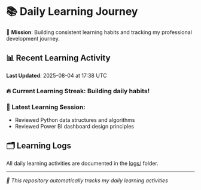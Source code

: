 # 📚 Daily Learning Journey

🎯 **Mission**: Building consistent learning habits and tracking my professional development journey.

## 📊 Recent Learning Activity

**Last Updated**: 2025-08-04 at 17:38 UTC

### 🔥 Current Learning Streak: Building daily habits!

### 📝 Latest Learning Session:
- Reviewed Python data structures and algorithms
- Reviewed Power BI dashboard design principles

## 🗂️ Learning Logs

All daily learning activities are documented in the [logs/](./logs/) folder.

---
*🤖 This repository automatically tracks my daily learning activities*
